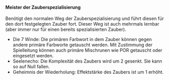 #### Meister der Zauberspezialisierung

Benötigt den normalen Weg der Zauberspezialisierung und führt diesen für den dort festgelegten Zauber fort. Dieser
Weg ist auch mehrmals lernbar (aber immer nur für einen bereits spezialisierten Zauber).

* Die 7 Winde: Die primären Farbwort in dem Zauber können gegen andere primäre Farbworte getauscht werden. Mit
Zustimmung der Spielleitung können auch primäre Mischrunen wie POR getauscht oder eingesetzt werden.
* Seelenecho: Die Komplexität des Zaubers wird um 2 gesenkt. Sie kann so auf Null fallen.
* Geheimnis der Wiederholung: Effektstärke des Zaubers ist um 1 erhöht.
